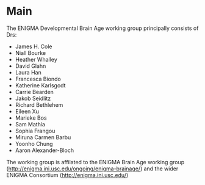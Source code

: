 # Main
The ENIGMA Developmental Brain Age working group principally consists of Drs:
- James H. Cole
- Niall Bourke
- Heather Whalley
- David Glahn
- Laura Han
- Francesca Biondo
- Katherine Karlsgodt
- Carrie Bearden
- Jakob Seidlitz
- Richard Bethlehem
- Eileen Xu
- Marieke Bos
- Sam Mathia
- Sophia Frangou
- Miruna Carmen Barbu
- Yoonho Chung
- Aaron Alexander-Bloch

The working group is affilated to the ENIGMA Brain Age working group (http://enigma.ini.usc.edu/ongoing/enigma-brainage/) and the wider ENIGMA Consortium (http://enigma.ini.usc.edu/)
